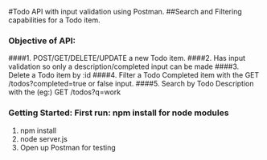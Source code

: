 #Todo API with input validation using Postman.
##Search and Filtering capabilities for a Todo item.

### Objective of API:

####1. POST/GET/DELETE/UPDATE a new Todo item.
####2. Has input validation so only a description/completed input can be made
####3. Delete a Todo item by :id
####4. Filter a Todo Completed item with the GET /todos?completed=true or false input.
####5. Search by Todo Description with the (eg:) GET /todos?q=work

### Getting Started: First run: npm install for node modules
  1. npm install
  2. node server.js
  3. Open up Postman for testing

